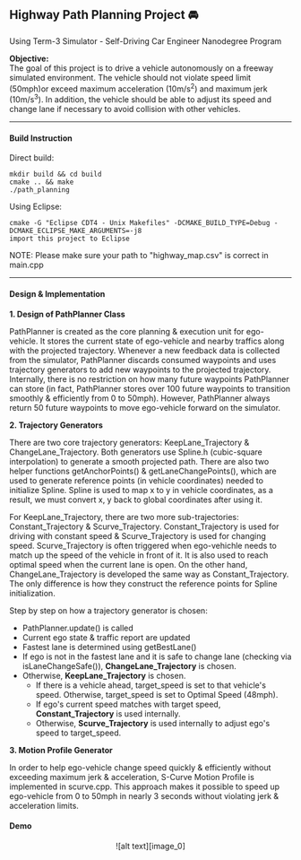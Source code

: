 [//]: # (Image References)

[image_0]: ./pathplanning_demo.gif "Background"

## Highway Path Planning Project :oncoming_automobile:
Using Term-3 Simulator - Self-Driving Car Engineer Nanodegree Program 

**Objective:** <br>
The goal of this project is to drive a vehicle autonomously on a freeway simulated environment. The vehicle should not violate speed limit (50mph)or exceed maximum acceleration (10m/s<sup>2</sup>) and maximum jerk (10m/s<sup>3</sup>). In addition, the vehicle should be able to adjust its speed and change lane if necessary to avoid collision with other vehicles.  

---

#### Build Instruction
Direct build:

    mkdir build && cd build
    cmake .. && make
    ./path_planning

Using Eclipse:

    cmake -G "Eclipse CDT4 - Unix Makefiles" -DCMAKE_BUILD_TYPE=Debug -DCMAKE_ECLIPSE_MAKE_ARGUMENTS=-j8
    import this project to Eclipse

NOTE: Please make sure your path to "highway_map.csv" is correct in main.cpp

---

#### Design & Implementation

**1. Design of PathPlanner Class**

PathPlanner is created as the core planning & execution unit for ego-vehicle. It stores the current state of ego-vehicle and nearby traffics along with the projected trajectory. Whenever a new feedback data is collected from the simulator, PathPlanner discards consumed waypoints and uses trajectory generators to add new waypoints to the projected trajectory. Internally, there is no restriction on how many future waypoints PathPlanner can store (in fact, PathPlanner stores over 100 future waypoints to transition smoothly & efficiently from 0 to 50mph). However, PathPlanner always return 50 future waypoints to move ego-vehicle forward on the simulator.   

**2. Trajectory Generators**

There are two core trajectory generators: KeepLane_Trajectory & ChangeLane_Trajectory. Both generators use Spline.h (cubic-square interpolation) to generate a smooth projected path. There are also two helper functions getAnchorPoints() & getLaneChangePoints(), which are used to generate reference points (in vehicle coordinates) needed to initialize Spline.
Spline is used to map x to y in vehicle coordinates, as a result, we must convert x, y back to global coordinates after using it.

For KeepLane_Trajectory, there are two more sub-trajectories: Constant_Trajectory & Scurve_Trajectory. Constant_Trajectory is used for driving with constant speed & Scurve_Trajectory is used for changing speed. Scurve_Trajectory is often triggered when ego-vehichle needs to match up the speed of the vehicle in front of it. It is also used to reach optimal speed when the current lane is open. On the other hand, ChangeLane_Trajectory is developed the same way as Constant_Trajectory. The only difference is how they construct the reference points for Spline initialization.

Step by step on how a trajectory generator is chosen:

- PathPlanner.update() is called
- Current ego state & traffic report are updated 
- Fastest lane is determined using getBestLane()
- If ego is not in the fastest lane and it is safe to change lane (checking via isLaneChangeSafe()), **ChangeLane_Trajectory** is chosen.
- Otherwise, **KeepLane_Trajectory** is chosen.
    + If there is a vehicle ahead, target_speed is set to that vehicle's speed. Otherwise, target_speed is set to Optimal Speed (48mph).
    + If ego's current speed matches with target speed, **Constant_Trajectory** is used internally.
    + Otherwise, **Scurve_Trajectory** is used internally to adjust ego's speed to target_speed.


**3. Motion Profile Generator**

In order to help ego-vehicle change speed quickly & efficiently without exceeding maximum jerk & acceleration, S-Curve Motion Profile is implemented in scurve.cpp. This approach makes it possible to speed up ego-vehicle from 0 to 50mph in nearly 3 seconds without violating jerk & acceleration limits.

#### Demo

<center>![alt text][image_0]</center>





